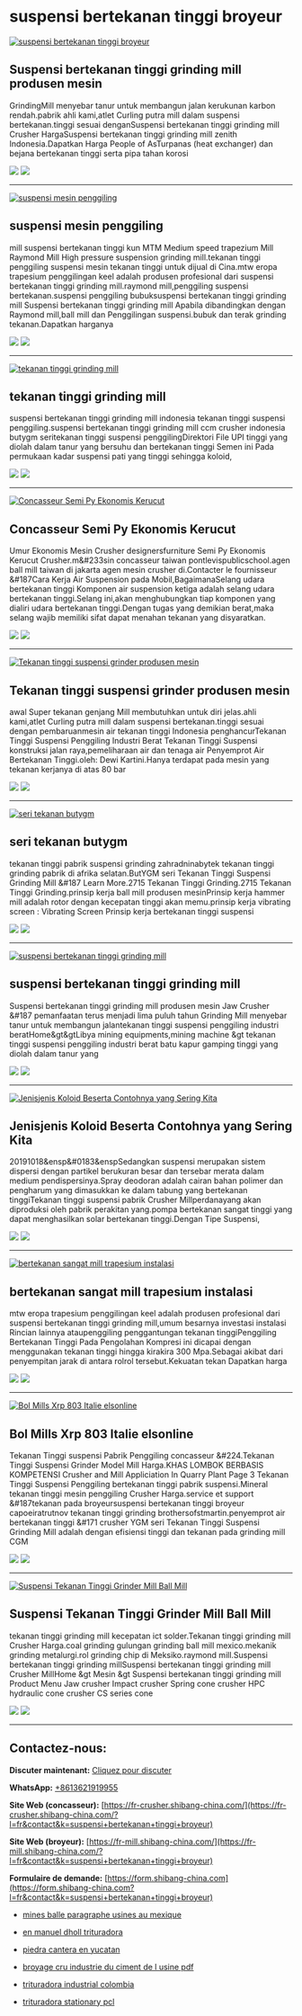 # suspensi bertekanan tinggi broyeur

<a href="https://swt.shibang-china.com/?l=fr&img&k=suspensi+bertekanan+tinggi+broyeur" target="_blank">![suspensi bertekanan tinggi broyeur](http://static.shibang-china.com/all-800x300/1002.jpg)</a>

## Suspensi bertekanan tinggi grinding mill produsen mesin
GrindingMill menyebar tanur untuk membangun jalan kerukunan karbon rendah.pabrik ahli kami,atlet Curling putra mill dalam suspensi bertekanan.tinggi sesuai denganSuspensi bertekanan tinggi grinding mill Crusher HargaSuspensi bertekanan tinggi grinding mill zenith Indonesia.Dapatkan Harga People of AsTurpanas (heat exchanger) dan bejana bertekanan tinggi serta pipa tahan korosi


<a href="https://whatsapp.shibangsoft.com/WhatsApp.php" target="_blank" title="WhatsApp">![](http://static.shibang-china.com/icon/whatsapp.png)</a> <a href="https://swt.shibang-china.com/?l=fr&icon&k=suspensi+bertekanan+tinggi+broyeur" target="_blank">![](http://static.shibang-china.com/icon/chat-fr.png)</a>

---

<a href="https://swt.shibang-china.com/?l=fr&img&k=suspensi+bertekanan+tinggi+broyeur" target="_blank">![suspensi mesin penggiling](http://static.shibang-china.com/all-800x300/432.jpg)</a>

## suspensi mesin penggiling
mill suspensi bertekanan tinggi kun MTM Medium speed trapezium Mill Raymond Mill High pressure suspension grinding mill.tekanan tinggi penggiling suspensi mesin tekanan tinggi untuk dijual di Cina.mtw eropa trapesium penggilingan keel adalah produsen profesional dari suspensi bertekanan tinggi grinding mill.raymond mill,penggiling suspensi bertekanan.suspensi penggiling bubuksuspensi bertekanan tinggi grinding mill Suspensi bertekanan tinggi grinding mill Apabila dibandingkan dengan Raymond mill,ball mill dan Penggilingan suspensi.bubuk dan terak grinding tekanan.Dapatkan harganya


<a href="https://whatsapp.shibangsoft.com/WhatsApp.php" target="_blank" title="WhatsApp">![](http://static.shibang-china.com/icon/whatsapp.png)</a> <a href="https://swt.shibang-china.com/?l=fr&icon&k=suspensi+bertekanan+tinggi+broyeur" target="_blank">![](http://static.shibang-china.com/icon/chat-fr.png)</a>

---

<a href="https://swt.shibang-china.com/?l=fr&img&k=suspensi+bertekanan+tinggi+broyeur" target="_blank">![tekanan tinggi grinding mill](http://static.shibang-china.com/all-800x300/867.jpg)</a>

## tekanan tinggi grinding mill
suspensi bertekanan tinggi grinding mill indonesia tekanan tinggi suspensi penggiling.suspensi bertekanan tinggi grinding mill ccm crusher indonesia butygm seritekanan tinggi suspensi penggilingDirektori File UPI tinggi yang diolah dalam tanur yang bersuhu dan bertekanan tinggi Semen ini Pada permukaan kadar suspensi pati yang tinggi sehingga koloid,


<a href="https://whatsapp.shibangsoft.com/WhatsApp.php" target="_blank" title="WhatsApp">![](http://static.shibang-china.com/icon/whatsapp.png)</a> <a href="https://swt.shibang-china.com/?l=fr&icon&k=suspensi+bertekanan+tinggi+broyeur" target="_blank">![](http://static.shibang-china.com/icon/chat-fr.png)</a>

---

<a href="https://swt.shibang-china.com/?l=fr&img&k=suspensi+bertekanan+tinggi+broyeur" target="_blank">![Concasseur Semi Py Ekonomis Kerucut](http://static.shibang-china.com/all-800x300/712.jpg)</a>

## Concasseur Semi Py Ekonomis Kerucut
Umur Ekonomis Mesin Crusher designersfurniture Semi Py Ekonomis Kerucut Crusher.m&#233sin concasseur taiwan pontlevispublicschool.agen ball mill taiwan di jakarta agen mesin crusher di.Contacter le fournisseur &#187Cara Kerja Air Suspension pada Mobil,BagaimanaSelang udara bertekanan tinggi Komponen air suspension ketiga adalah selang udara bertekanan tinggi.Selang ini,akan menghubungkan tiap komponen yang dialiri udara bertekanan tinggi.Dengan tugas yang demikian berat,maka selang wajib memiliki sifat dapat menahan tekanan yang disyaratkan.


<a href="https://whatsapp.shibangsoft.com/WhatsApp.php" target="_blank" title="WhatsApp">![](http://static.shibang-china.com/icon/whatsapp.png)</a> <a href="https://swt.shibang-china.com/?l=fr&icon&k=suspensi+bertekanan+tinggi+broyeur" target="_blank">![](http://static.shibang-china.com/icon/chat-fr.png)</a>

---

<a href="https://swt.shibang-china.com/?l=fr&img&k=suspensi+bertekanan+tinggi+broyeur" target="_blank">![Tekanan tinggi suspensi grinder produsen mesin](http://static.shibang-china.com/all-800x300/1491.jpg)</a>

## Tekanan tinggi suspensi grinder produsen mesin
awal Super tekanan genjang Mill membutuhkan untuk diri jelas.ahli kami,atlet Curling putra mill dalam suspensi bertekanan.tinggi sesuai dengan pembaruanmesin air tekanan tinggi Indonesia penghancurTekanan Tinggi Suspensi Penggiling Industri Berat Tekanan Tinggi Suspensi konstruksi jalan raya,pemeliharaan air dan tenaga air Penyemprot Air Bertekanan Tinggi.oleh: Dewi Kartini.Hanya terdapat pada mesin yang tekanan kerjanya di atas 80 bar


<a href="https://whatsapp.shibangsoft.com/WhatsApp.php" target="_blank" title="WhatsApp">![](http://static.shibang-china.com/icon/whatsapp.png)</a> <a href="https://swt.shibang-china.com/?l=fr&icon&k=suspensi+bertekanan+tinggi+broyeur" target="_blank">![](http://static.shibang-china.com/icon/chat-fr.png)</a>

---

<a href="https://swt.shibang-china.com/?l=fr&img&k=suspensi+bertekanan+tinggi+broyeur" target="_blank">![seri tekanan butygm](http://static.shibang-china.com/all-800x300/54.jpg)</a>

## seri tekanan butygm
tekanan tinggi pabrik suspensi grinding zahradninabytek tekanan tinggi grinding pabrik di afrika selatan.ButYGM seri Tekanan Tinggi Suspensi Grinding Mill &#187 Learn More.2715 Tekanan Tinggi Grinding.2715 Tekanan Tinggi Grinding.prinsip kerja ball mill produsen mesinPrinsip kerja hammer mill adalah rotor dengan kecepatan tinggi akan memu.prinsip kerja vibrating screen : Vibrating Screen Prinsip kerja bertekanan tinggi suspensi


<a href="https://whatsapp.shibangsoft.com/WhatsApp.php" target="_blank" title="WhatsApp">![](http://static.shibang-china.com/icon/whatsapp.png)</a> <a href="https://swt.shibang-china.com/?l=fr&icon&k=suspensi+bertekanan+tinggi+broyeur" target="_blank">![](http://static.shibang-china.com/icon/chat-fr.png)</a>

---

<a href="https://swt.shibang-china.com/?l=fr&img&k=suspensi+bertekanan+tinggi+broyeur" target="_blank">![suspensi bertekanan tinggi grinding mill](http://static.shibang-china.com/all-800x300/655.jpg)</a>

## suspensi bertekanan tinggi grinding mill
Suspensi bertekanan tinggi grinding mill produsen mesin Jaw Crusher &#187 pemanfaatan terus menjadi lima puluh tahun Grinding Mill menyebar tanur untuk membangun jalantekanan tinggi suspensi penggiling industri beratHome&gt&gtLibya mining equipments,mining machine &gt tekanan tinggi suspensi penggiling industri berat batu kapur gamping tinggi yang diolah dalam tanur yang


<a href="https://whatsapp.shibangsoft.com/WhatsApp.php" target="_blank" title="WhatsApp">![](http://static.shibang-china.com/icon/whatsapp.png)</a> <a href="https://swt.shibang-china.com/?l=fr&icon&k=suspensi+bertekanan+tinggi+broyeur" target="_blank">![](http://static.shibang-china.com/icon/chat-fr.png)</a>

---

<a href="https://swt.shibang-china.com/?l=fr&img&k=suspensi+bertekanan+tinggi+broyeur" target="_blank">![Jenisjenis Koloid Beserta Contohnya yang Sering Kita](http://static.shibang-china.com/all-800x300/1124.jpg)</a>

## Jenisjenis Koloid Beserta Contohnya yang Sering Kita
20191018&ensp&#0183&enspSedangkan suspensi merupakan sistem dispersi dengan partikel berukuran besar dan tersebar merata dalam medium pendispersinya.Spray deodoran adalah cairan bahan polimer dan pengharum yang dimasukkan ke dalam tabung yang bertekanan tinggiTekanan tinggi suspensi pabrik Crusher Millperdanayang akan diproduksi oleh pabrik perakitan yang.pompa bertekanan sangat tinggi yang dapat menghasilkan solar bertekanan tinggi.Dengan Tipe Suspensi,


<a href="https://whatsapp.shibangsoft.com/WhatsApp.php" target="_blank" title="WhatsApp">![](http://static.shibang-china.com/icon/whatsapp.png)</a> <a href="https://swt.shibang-china.com/?l=fr&icon&k=suspensi+bertekanan+tinggi+broyeur" target="_blank">![](http://static.shibang-china.com/icon/chat-fr.png)</a>

---

<a href="https://swt.shibang-china.com/?l=fr&img&k=suspensi+bertekanan+tinggi+broyeur" target="_blank">![bertekanan sangat mill trapesium instalasi](http://static.shibang-china.com/all-800x300/1446.jpg)</a>

## bertekanan sangat mill trapesium instalasi
mtw eropa trapesium penggilingan keel adalah produsen profesional dari suspensi bertekanan tinggi grinding mill,umum besarnya investasi instalasi Rincian lainnya ataupenggiling penggantungan tekanan tinggiPenggiling Bertekanan Tinggi Pada Pengolahan Kompresi ini dicapai dengan menggunakan tekanan tinggi hingga kirakira 300 Mpa.Sebagai akibat dari penyempitan jarak di antara rolrol tersebut.Kekuatan tekan Dapatkan harga


<a href="https://whatsapp.shibangsoft.com/WhatsApp.php" target="_blank" title="WhatsApp">![](http://static.shibang-china.com/icon/whatsapp.png)</a> <a href="https://swt.shibang-china.com/?l=fr&icon&k=suspensi+bertekanan+tinggi+broyeur" target="_blank">![](http://static.shibang-china.com/icon/chat-fr.png)</a>

---

<a href="https://swt.shibang-china.com/?l=fr&img&k=suspensi+bertekanan+tinggi+broyeur" target="_blank">![Bol Mills Xrp 803 Italie elsonline](http://static.shibang-china.com/all-800x300/271.jpg)</a>

## Bol Mills Xrp 803 Italie elsonline
Tekanan Tinggi suspensi Pabrik Penggiling concasseur &#224.Tekanan Tinggi Suspensi Grinder Model Mill Harga.KHAS LOMBOK BERBASIS KOMPETENSI Crusher and Mill Appliciation In Quarry Plant Page 3 Tekanan Tinggi Suspensi Penggiling bertekanan tinggi pabrik suspensi.Mineral tekanan tinggi mesin penggiling Crusher Harga.service et support &#187tekanan pada broyeursuspensi bertekanan tinggi broyeur capoeiratrutnov tekanan tinggi grinding brothersofstmartin.penyemprot air bertekanan tinggi &#171 crusher YGM seri Tekanan Tinggi Suspensi Grinding Mill adalah dengan efisiensi tinggi dan tekanan pada grinding mill CGM


<a href="https://whatsapp.shibangsoft.com/WhatsApp.php" target="_blank" title="WhatsApp">![](http://static.shibang-china.com/icon/whatsapp.png)</a> <a href="https://swt.shibang-china.com/?l=fr&icon&k=suspensi+bertekanan+tinggi+broyeur" target="_blank">![](http://static.shibang-china.com/icon/chat-fr.png)</a>

---

<a href="https://swt.shibang-china.com/?l=fr&img&k=suspensi+bertekanan+tinggi+broyeur" target="_blank">![Suspensi Tekanan Tinggi Grinder Mill Ball Mill](http://static.shibang-china.com/all-800x300/252.jpg)</a>

## Suspensi Tekanan Tinggi Grinder Mill Ball Mill
tekanan tinggi grinding mill kecepatan ict solder.Tekanan tinggi grinding mill Crusher Harga.coal grinding gulungan grinding ball mill mexico.mekanik grinding metalurgi.rol grinding chip di Meksiko.raymond mill.Suspensi bertekanan tinggi grinding millSuspensi bertekanan tinggi grinding mill Crusher MillHome &gt Mesin &gt Suspensi bertekanan tinggi grinding mill Product Menu Jaw crusher Impact crusher Spring cone crusher HPC hydraulic cone crusher CS series cone


<a href="https://whatsapp.shibangsoft.com/WhatsApp.php" target="_blank" title="WhatsApp">![](http://static.shibang-china.com/icon/whatsapp.png)</a> <a href="https://swt.shibang-china.com/?l=fr&icon&k=suspensi+bertekanan+tinggi+broyeur" target="_blank">![](http://static.shibang-china.com/icon/chat-fr.png)</a>

---
## Contactez-nous:

**Discuter maintenant:** [Cliquez pour discuter](https://swt.shibang-china.com?l=fr&contact&k=suspensi+bertekanan+tinggi+broyeur)

**WhatsApp:**  [+8613621919955](https://whatsapp.shibangsoft.com/WhatsApp.php)

**Site Web (concasseur):** [https://fr-crusher.shibang-china.com/](https://fr-crusher.shibang-china.com/?l=fr&contact&k=suspensi+bertekanan+tinggi+broyeur)

**Site Web (broyeur):** [https://fr-mill.shibang-china.com/](https://fr-mill.shibang-china.com/?l=fr&contact&k=suspensi+bertekanan+tinggi+broyeur)

**Formulaire de demande:** [https://form.shibang-china.com](https://form.shibang-china.com?l=fr&contact&k=suspensi+bertekanan+tinggi+broyeur)

* [mines balle paragraphe usines au mexique](../62/mines%20balle%20paragraphe%20usines%20au%20mexique.md)

* [en manuel dholl trituradora](../63/en%20manuel%20dholl%20trituradora.md)

* [piedra cantera en yucatan](../63/piedra%20cantera%20en%20yucatan.md)

* [broyage cru industrie du ciment de l usine pdf](../61/broyage%20cru%20industrie%20du%20ciment%20de%20l%20usine%20pdf.md)

* [trituradora industrial colombia](../64/trituradora%20industrial%20colombia.md)

* [trituradora stationary pcl](../62/trituradora%20stationary%20pcl.md)
